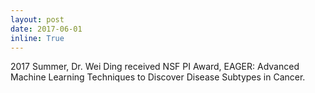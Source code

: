 ```yaml
---
layout: post
date: 2017-06-01
inline: True
---
```

2017 Summer, Dr. Wei Ding received NSF PI Award, EAGER: Advanced Machine Learning Techniques to Discover Disease Subtypes in Cancer.